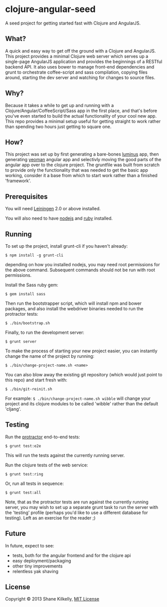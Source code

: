 # clojure-angular-seed

A seed project for getting started fast with Clojure and AngularJS.


## What?

A quick and easy way to get off the ground with a Clojure and AngularJS.
This project provides a minimal Clojure web server which serves up a
single-page AngularJS application and provides the beginnings of a RESTful
backend API. It also uses bower to manage front-end dependencies and grunt
to orchestrate coffee-script and sass compilation, copying files around,
starting the dev server and watching for changes to source files.


## Why?

Because it takes a while to get up and running with a
Clojure/Angular/CoffeeScript/Sass app in the first place, and that's before
you've even started to build the actual functionality of your cool new app.
This repo provides a minimal setup useful for getting straight to work
rather than spending two hours just getting to square one.


## How?
This project was set up by first generating a bare-bones
[luminus](luminusweb.net) app, then generating [yeoman](yeoman.io) angular
app and selectivly moving the good parts of the angular app over to the
clojure project. The gruntfile was built from scratch to provide only the
functionality that was needed to get the basic app working, consider it a
base from which to start work rather than a finished 'framework'.


## Prerequisites

You will need [Leiningen][1] 2.0 or above installed.

[1]: https://github.com/technomancy/leiningen

You will also need to have [nodejs](http://nodejs.org) and
[ruby](http://ruby-lang.org) installed.


## Running

To set up the project, install grunt-cli if you haven't already:
```
$ npm install -g grunt-cli
```
depending on how you installed nodejs, you may need root permissions for
the above command. Subsequent commands should not be run with root
permissions.


Install the Sass ruby gem:
```
$ gem install sass
```


Then run the bootstrapper script, which will install npm and bower
packages, and also install the webdriver binaries needed to run the
protractor tests:
```
$ ./bin/bootstrap.sh
```


Finally, to run the development server:
```
$ grunt server
```


To make the process of starting your new project easier, you can instantly
change the name of the project by running:
```
$ ./bin/change-project-name.sh <name>
```

You can also blow away the existing git repository (which would just point
to this repo) and start fresh with:
```
$ ./bin/git-reinit.sh
```


For example: `$ ./bin/change-project-name.sh wibble` will change your
project and its clojure modules to be called 'wibble' rather than the
default 'cljang'.


## Testing

Run the [protractor](https://github.com/angular/protractor) end-to-end tests:
```
$ grunt test:e2e
```
This will run the tests against the currently running server.


Run the clojure tests of the web service:
```
$ grunt test:ring
```


Or, run all tests in sequence:
```
$ grunt test:all
```


Note, that as the protractor tests are run against the currently running
server, you may wish to set up a separate grunt task to run the server with
the 'testing' profile (perhaps you'd like to use a different database for
testing). Left as an exercise for the reader ;)


## Future

In future, expect to see:
* tests, both for the angular frontend and for the clojure api
* easy deployment/packaging
* other tiny improvements
* relentless yak shaving


## License

Copyright © 2013 Shane Kilkelly, [MIT License](opensource.org/licenses/MIT)

